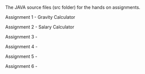 The JAVA source files (src folder) for the hands on assignments.

Assignment 1 - Gravity Calculator

Assignment 2 - Salary Calculator

Assignment 3 - 

Assignment 4 - 

Assignment 5 - 

Assignment 6 - 

